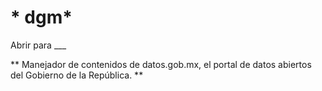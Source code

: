 # * dgm*
Abrir para ___

** Manejador de contenidos de datos.gob.mx, el portal de datos abiertos del Gobierno de la República. **
